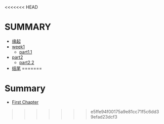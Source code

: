 <<<<<<< HEAD
# SUMMARY

* [缘起](/source/begin.md)
* [week1](./source/week1/openmind.md)
  * [part1.1](./source/part1/1.md)
* [part2](./source/part2/introduction)
  * [part2.2](./source/part2/1.md)
* [结尾](./source/end.md)
=======
# Summary
* [First Chapter](chapter1.md)
>>>>>>> e5ffe94f00175a9e81cc71f5c6dd39efad23dcf3
